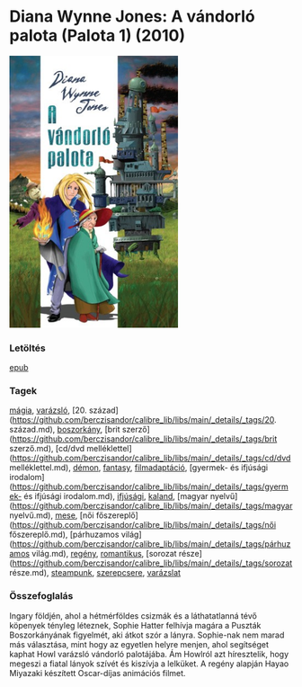 # <a name="id_1413">Diana Wynne Jones: A vándorló palota (Palota 1) (2010)</a>
<img src="https://github.com/BercziSandor/calibre_lib/raw/main/libs/main/Diana%20Wynne%20Jones/A%20vandorlo%20palota%20%281413%29/cover.jpg" alt="cover" width="300"/>

### Letöltés
[epub](https://github.com/BercziSandor/calibre_lib/raw/main/libs/main/Diana%20Wynne%20Jones/A%20vandorlo%20palota%20%281413%29/A%20vandorlo%20palota%20-%20Diana%20Wynne%20Jones.epub)

### Tagek
[mágia](https://github.com/berczisandor/calibre_lib/libs/main/_details/_tags/mágia.md), [varázsló](https://github.com/berczisandor/calibre_lib/libs/main/_details/_tags/varázsló.md), [20. század](https://github.com/berczisandor/calibre_lib/libs/main/_details/_tags/20. század.md), [boszorkány](https://github.com/berczisandor/calibre_lib/libs/main/_details/_tags/boszorkány.md), [brit szerző](https://github.com/berczisandor/calibre_lib/libs/main/_details/_tags/brit szerző.md), [cd/dvd melléklettel](https://github.com/berczisandor/calibre_lib/libs/main/_details/_tags/cd/dvd melléklettel.md), [démon](https://github.com/berczisandor/calibre_lib/libs/main/_details/_tags/démon.md), [fantasy](https://github.com/berczisandor/calibre_lib/libs/main/_details/_tags/fantasy.md), [filmadaptáció](https://github.com/berczisandor/calibre_lib/libs/main/_details/_tags/filmadaptáció.md), [gyermek- és ifjúsági irodalom](https://github.com/berczisandor/calibre_lib/libs/main/_details/_tags/gyermek- és ifjúsági irodalom.md), [ifjúsági](https://github.com/berczisandor/calibre_lib/libs/main/_details/_tags/ifjúsági.md), [kaland](https://github.com/berczisandor/calibre_lib/libs/main/_details/_tags/kaland.md), [magyar nyelvű](https://github.com/berczisandor/calibre_lib/libs/main/_details/_tags/magyar nyelvű.md), [mese](https://github.com/berczisandor/calibre_lib/libs/main/_details/_tags/mese.md), [női főszereplő](https://github.com/berczisandor/calibre_lib/libs/main/_details/_tags/női főszereplő.md), [párhuzamos világ](https://github.com/berczisandor/calibre_lib/libs/main/_details/_tags/párhuzamos világ.md), [regény](https://github.com/berczisandor/calibre_lib/libs/main/_details/_tags/regény.md), [romantikus](https://github.com/berczisandor/calibre_lib/libs/main/_details/_tags/romantikus.md), [sorozat része](https://github.com/berczisandor/calibre_lib/libs/main/_details/_tags/sorozat része.md), [steampunk](https://github.com/berczisandor/calibre_lib/libs/main/_details/_tags/steampunk.md), [szerepcsere](https://github.com/berczisandor/calibre_lib/libs/main/_details/_tags/szerepcsere.md), [varázslat](https://github.com/berczisandor/calibre_lib/libs/main/_details/_tags/varázslat.md)

### Összefoglalás
<p class="description">Ingary földjén, ahol a hétmérföldes csizmák és a láthatatlanná tévő köpenyek tényleg léteznek, Sophie Hatter felhívja magára a Puszták Boszorkányának figyelmét, aki átkot szór a lányra. Sophie-nak nem marad más választása, mint hogy az egyetlen helyre menjen, ahol segítséget kaphat Howl varázsló vándorló palotájába. Ám Howlról azt híresztelik, hogy megeszi a fiatal lányok szívét és kiszívja a lelküket. A regény alapján Hayao Miyazaki készített Oscar-díjas animációs filmet.</p>


